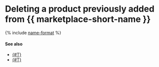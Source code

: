 # Deleting a product previously added from {{ marketplace-short-name }}

{% include [name-format](../../../_includes/datalens/operations/datalens-delete-marketplace-product.md) %}

#### See also

- [{#T}](../../concepts/marketplace.md)
- [{#T}](add-marketplace-product.md)
